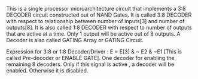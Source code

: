 This is a single processor microarchitecture circuit that implements a 3:8 DECODER circuit constructed out of NAND Gates. 
It is called 3:8 DECODER with respect to relationship between number of inputs[3] and number of outputs[8]. 
It is also called 1:8 DECODER with respect to number of outputs that are active at a time. 
Only 1 output will be active out of 8 outputs. 
A Decoder is also called GATING Array or GATING Circuit.


Expression for 3:8 or 1:8  Decoder/Driver :
E = E[3] & ~ E2 & ~E1 [This is called Pre-decoder or ENABLE GATE]. One decoder for enabling the remaining 8 decoders. 
Only if this signal is active , a decoder will be enabled. Otherwise it is disabled.
